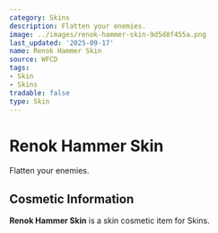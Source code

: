 ```yaml
---
category: Skins
description: Flatten your enemies.
image: ../images/renok-hammer-skin-9d5d8f455a.png
last_updated: '2025-09-17'
name: Renok Hammer Skin
source: WFCD
tags:
- Skin
- Skins
tradable: false
type: Skin
---
```


# Renok Hammer Skin

Flatten your enemies.

## Cosmetic Information

**Renok Hammer Skin** is a skin cosmetic item for Skins.

